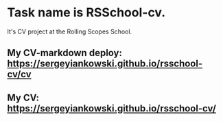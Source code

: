 # Task name is RSSchool-cv.

It's CV project at the Rolling Scopes School.

## My CV-markdown deploy: https://sergeyiankowski.github.io/rsschool-cv/cv

## My CV: https://sergeyiankowski.github.io/rsschool-cv/
